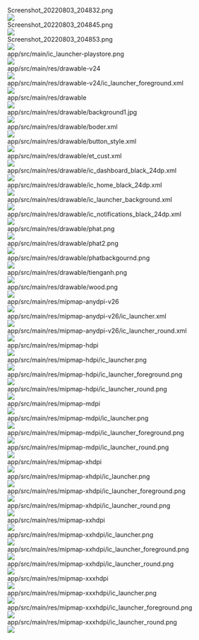 Screenshot_20220803_204832.png  
<img src="https://github.com/azuredragon3000/googleconsole_tracnghiemphatgiao_sniperman/blob/master/Screenshot_20220803_204832.png" />   
Screenshot_20220803_204845.png  
<img src="https://github.com/azuredragon3000/googleconsole_tracnghiemphatgiao_sniperman/blob/master/Screenshot_20220803_204845.png" />   
Screenshot_20220803_204853.png  
<img src="https://github.com/azuredragon3000/googleconsole_tracnghiemphatgiao_sniperman/blob/master/Screenshot_20220803_204853.png" />   
app/src/main/ic_launcher-playstore.png  
<img src="https://github.com/azuredragon3000/googleconsole_tracnghiemphatgiao_sniperman/blob/master/app/src/main/ic_launcher-playstore.png" />   
app/src/main/res/drawable-v24  
<img src="https://github.com/azuredragon3000/googleconsole_tracnghiemphatgiao_sniperman/blob/master/app/src/main/res/drawable-v24" />   
app/src/main/res/drawable-v24/ic_launcher_foreground.xml  
<img src="https://github.com/azuredragon3000/googleconsole_tracnghiemphatgiao_sniperman/blob/master/app/src/main/res/drawable-v24/ic_launcher_foreground.xml" />   
app/src/main/res/drawable  
<img src="https://github.com/azuredragon3000/googleconsole_tracnghiemphatgiao_sniperman/blob/master/app/src/main/res/drawable" />   
app/src/main/res/drawable/background1.jpg  
<img src="https://github.com/azuredragon3000/googleconsole_tracnghiemphatgiao_sniperman/blob/master/app/src/main/res/drawable/background1.jpg" />   
app/src/main/res/drawable/boder.xml  
<img src="https://github.com/azuredragon3000/googleconsole_tracnghiemphatgiao_sniperman/blob/master/app/src/main/res/drawable/boder.xml" />   
app/src/main/res/drawable/button_style.xml  
<img src="https://github.com/azuredragon3000/googleconsole_tracnghiemphatgiao_sniperman/blob/master/app/src/main/res/drawable/button_style.xml" />   
app/src/main/res/drawable/et_cust.xml  
<img src="https://github.com/azuredragon3000/googleconsole_tracnghiemphatgiao_sniperman/blob/master/app/src/main/res/drawable/et_cust.xml" />   
app/src/main/res/drawable/ic_dashboard_black_24dp.xml  
<img src="https://github.com/azuredragon3000/googleconsole_tracnghiemphatgiao_sniperman/blob/master/app/src/main/res/drawable/ic_dashboard_black_24dp.xml" />   
app/src/main/res/drawable/ic_home_black_24dp.xml  
<img src="https://github.com/azuredragon3000/googleconsole_tracnghiemphatgiao_sniperman/blob/master/app/src/main/res/drawable/ic_home_black_24dp.xml" />   
app/src/main/res/drawable/ic_launcher_background.xml  
<img src="https://github.com/azuredragon3000/googleconsole_tracnghiemphatgiao_sniperman/blob/master/app/src/main/res/drawable/ic_launcher_background.xml" />   
app/src/main/res/drawable/ic_notifications_black_24dp.xml  
<img src="https://github.com/azuredragon3000/googleconsole_tracnghiemphatgiao_sniperman/blob/master/app/src/main/res/drawable/ic_notifications_black_24dp.xml" />   
app/src/main/res/drawable/phat.png  
<img src="https://github.com/azuredragon3000/googleconsole_tracnghiemphatgiao_sniperman/blob/master/app/src/main/res/drawable/phat.png" />   
app/src/main/res/drawable/phat2.png  
<img src="https://github.com/azuredragon3000/googleconsole_tracnghiemphatgiao_sniperman/blob/master/app/src/main/res/drawable/phat2.png" />   
app/src/main/res/drawable/phatbackgournd.png  
<img src="https://github.com/azuredragon3000/googleconsole_tracnghiemphatgiao_sniperman/blob/master/app/src/main/res/drawable/phatbackgournd.png" />   
app/src/main/res/drawable/tienganh.png  
<img src="https://github.com/azuredragon3000/googleconsole_tracnghiemphatgiao_sniperman/blob/master/app/src/main/res/drawable/tienganh.png" />   
app/src/main/res/drawable/wood.png  
<img src="https://github.com/azuredragon3000/googleconsole_tracnghiemphatgiao_sniperman/blob/master/app/src/main/res/drawable/wood.png" />   
app/src/main/res/mipmap-anydpi-v26  
<img src="https://github.com/azuredragon3000/googleconsole_tracnghiemphatgiao_sniperman/blob/master/app/src/main/res/mipmap-anydpi-v26" />   
app/src/main/res/mipmap-anydpi-v26/ic_launcher.xml  
<img src="https://github.com/azuredragon3000/googleconsole_tracnghiemphatgiao_sniperman/blob/master/app/src/main/res/mipmap-anydpi-v26/ic_launcher.xml" />   
app/src/main/res/mipmap-anydpi-v26/ic_launcher_round.xml  
<img src="https://github.com/azuredragon3000/googleconsole_tracnghiemphatgiao_sniperman/blob/master/app/src/main/res/mipmap-anydpi-v26/ic_launcher_round.xml" />   
app/src/main/res/mipmap-hdpi  
<img src="https://github.com/azuredragon3000/googleconsole_tracnghiemphatgiao_sniperman/blob/master/app/src/main/res/mipmap-hdpi" />   
app/src/main/res/mipmap-hdpi/ic_launcher.png  
<img src="https://github.com/azuredragon3000/googleconsole_tracnghiemphatgiao_sniperman/blob/master/app/src/main/res/mipmap-hdpi/ic_launcher.png" />   
app/src/main/res/mipmap-hdpi/ic_launcher_foreground.png  
<img src="https://github.com/azuredragon3000/googleconsole_tracnghiemphatgiao_sniperman/blob/master/app/src/main/res/mipmap-hdpi/ic_launcher_foreground.png" />   
app/src/main/res/mipmap-hdpi/ic_launcher_round.png  
<img src="https://github.com/azuredragon3000/googleconsole_tracnghiemphatgiao_sniperman/blob/master/app/src/main/res/mipmap-hdpi/ic_launcher_round.png" />   
app/src/main/res/mipmap-mdpi  
<img src="https://github.com/azuredragon3000/googleconsole_tracnghiemphatgiao_sniperman/blob/master/app/src/main/res/mipmap-mdpi" />   
app/src/main/res/mipmap-mdpi/ic_launcher.png  
<img src="https://github.com/azuredragon3000/googleconsole_tracnghiemphatgiao_sniperman/blob/master/app/src/main/res/mipmap-mdpi/ic_launcher.png" />   
app/src/main/res/mipmap-mdpi/ic_launcher_foreground.png  
<img src="https://github.com/azuredragon3000/googleconsole_tracnghiemphatgiao_sniperman/blob/master/app/src/main/res/mipmap-mdpi/ic_launcher_foreground.png" />   
app/src/main/res/mipmap-mdpi/ic_launcher_round.png  
<img src="https://github.com/azuredragon3000/googleconsole_tracnghiemphatgiao_sniperman/blob/master/app/src/main/res/mipmap-mdpi/ic_launcher_round.png" />   
app/src/main/res/mipmap-xhdpi  
<img src="https://github.com/azuredragon3000/googleconsole_tracnghiemphatgiao_sniperman/blob/master/app/src/main/res/mipmap-xhdpi" />   
app/src/main/res/mipmap-xhdpi/ic_launcher.png  
<img src="https://github.com/azuredragon3000/googleconsole_tracnghiemphatgiao_sniperman/blob/master/app/src/main/res/mipmap-xhdpi/ic_launcher.png" />   
app/src/main/res/mipmap-xhdpi/ic_launcher_foreground.png  
<img src="https://github.com/azuredragon3000/googleconsole_tracnghiemphatgiao_sniperman/blob/master/app/src/main/res/mipmap-xhdpi/ic_launcher_foreground.png" />   
app/src/main/res/mipmap-xhdpi/ic_launcher_round.png  
<img src="https://github.com/azuredragon3000/googleconsole_tracnghiemphatgiao_sniperman/blob/master/app/src/main/res/mipmap-xhdpi/ic_launcher_round.png" />   
app/src/main/res/mipmap-xxhdpi  
<img src="https://github.com/azuredragon3000/googleconsole_tracnghiemphatgiao_sniperman/blob/master/app/src/main/res/mipmap-xxhdpi" />   
app/src/main/res/mipmap-xxhdpi/ic_launcher.png  
<img src="https://github.com/azuredragon3000/googleconsole_tracnghiemphatgiao_sniperman/blob/master/app/src/main/res/mipmap-xxhdpi/ic_launcher.png" />   
app/src/main/res/mipmap-xxhdpi/ic_launcher_foreground.png  
<img src="https://github.com/azuredragon3000/googleconsole_tracnghiemphatgiao_sniperman/blob/master/app/src/main/res/mipmap-xxhdpi/ic_launcher_foreground.png" />   
app/src/main/res/mipmap-xxhdpi/ic_launcher_round.png  
<img src="https://github.com/azuredragon3000/googleconsole_tracnghiemphatgiao_sniperman/blob/master/app/src/main/res/mipmap-xxhdpi/ic_launcher_round.png" />   
app/src/main/res/mipmap-xxxhdpi  
<img src="https://github.com/azuredragon3000/googleconsole_tracnghiemphatgiao_sniperman/blob/master/app/src/main/res/mipmap-xxxhdpi" />   
app/src/main/res/mipmap-xxxhdpi/ic_launcher.png  
<img src="https://github.com/azuredragon3000/googleconsole_tracnghiemphatgiao_sniperman/blob/master/app/src/main/res/mipmap-xxxhdpi/ic_launcher.png" />   
app/src/main/res/mipmap-xxxhdpi/ic_launcher_foreground.png  
<img src="https://github.com/azuredragon3000/googleconsole_tracnghiemphatgiao_sniperman/blob/master/app/src/main/res/mipmap-xxxhdpi/ic_launcher_foreground.png" />   
app/src/main/res/mipmap-xxxhdpi/ic_launcher_round.png  
<img src="https://github.com/azuredragon3000/googleconsole_tracnghiemphatgiao_sniperman/blob/master/app/src/main/res/mipmap-xxxhdpi/ic_launcher_round.png" />   
